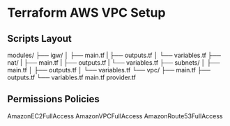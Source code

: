 # Terraform AWS VPC Setup

## Scripts Layout

modules/
  ├── igw/
  │    ├── main.tf
  |    ├── outputs.tf
  │    └── variables.tf
  ├── nat/
  |    ├── main.tf
  |    ├── outputs.tf
  |    └── variables.tf
  ├── subnets/
  │    ├── main.tf
  │    ├── outputs.tf
  │    └── variables.tf
  └── vpc/
       ├── main.tf
       ├── outputs.tf
       └── variables.tf
main.tf
provider.tf

## Permissions Policies

AmazonEC2FullAccess
AmazonVPCFullAccess
AmazonRoute53FullAccess
